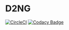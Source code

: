 # D2NG
[![CircleCI](https://circleci.com/gh/dkuwahara/D2NG.svg?style=svg&circle-token=911eb9e33fedad65ef3943148fca9b29309cf67f)](https://circleci.com/gh/dkuwahara/D2NG)
[![Codacy Badge](https://api.codacy.com/project/badge/Grade/0b90f6cdc4b0445296de25748e066738)](https://www.codacy.com?utm_source=github.com&amp;utm_medium=referral&amp;utm_content=dkuwahara/D2NG&amp;utm_campaign=Badge_Grade)
